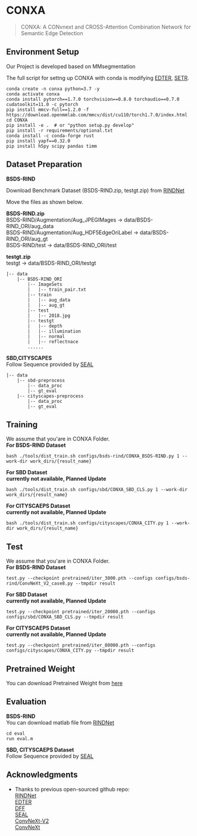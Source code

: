 # CONXA
> CONXA: A CONvnext and CROSS-Attention Combination Network for Semantic Edge Detection

## Environment Setup
Our Project is developed based on MMsegmentation

The full script for settng up CONXA with conda is modifying [EDTER](https://github.com/MengyangPu/EDTER), [SETR](https://github.com/fudan-zvg/SETR#linux).


```
conda create -n conxa python=3.7 -y
conda activate conxa
conda install pytorch==1.7.0 torchvision==0.8.0 torchaudio==0.7.0 cudatoolkit=11.0 -c pytorch
pip install mmcv-full==1.2.0 -f https://download.openmmlab.com/mmcv/dist/cu110/torch1.7.0/index.html
cd CONXA
pip install -e .  # or "python setup.py develop"
pip install -r requirements/optional.txt
conda install -c conda-forge rust
pip install yapf==0.32.0
pip install h5py scipy pandas timm
```

## Dataset Preparation 

**BSDS-RIND**

Download Benchmark Dataset (BSDS-RIND.zip, testgt.zip) from [RINDNet](https://github.com/MengyangPu/RINDNet)

Move the files as shown below.


**BSDS-RIND.zip**<br/>
BSDS-RIND/Augmentation/Aug_JPEGIMages -> data/BSDS-RIND_ORI/aug_data<br/>
BSDS-RIND/Augmentation/Aug_HDF5EdgeOriLabel -> data/BSDS-RIND_ORI/aug_gt<br/>
BSDS-RIND/test -> data/BSDS-RIND_ORI/test<br/>

**testgt.zip**<br/>
testgt -> data/BSDS-RIND_ORI/testgt<br/>
```
|-- data
    |-- BSDS-RIND_ORI
        |-- ImageSets
        |   |-- train_pair.txt
        |-- train
        |   |-- aug_data
        |   |-- aug_gt
        |-- test
        |   |-- 2018.jpg
        |-- testgt
        |   |-- depth
        |   |-- illumination
        |   |-- normal
        |   |-- reflectnace
        ......
```
**SBD,CITYSCAPES**<br/>
Follow Sequence provided by [SEAL](https://github.com/Chrisding/seal)

```
|-- data
    |-- sbd-preprocess
        |-- data_proc
        |-- gt_eval
    |-- cityscapes-preprocess
        |-- data_proc
        |-- gt_eval

```
    
## Training 
We assume that you'are in CONXA Folder.<br/>
**For BSDS-RIND Dataset**<br/>
```
bash ./tools/dist_train.sh configs/bsds-rind/CONXA_BSDS-RIND.py 1 --work-dir work_dirs/{result_name}
```
**For SBD Dataset**<br/>
**currently not available, Planned Update**
```
bash ./tools/dist_train.sh configs/sbd/CONXA_SBD_CLS.py 1 --work-dir work_dirs/{result_name}
```

**For CITYSCAEPS Dataset**<br/>
**currently not available, Planned Update**
```
bash ./tools/dist_train.sh configs/cityscapes/CONXA_CITY.py 1 --work-dir work_dirs/{result_name}
```

## Test 
We assume that you'are in CONXA Folder.<br/>
**For BSDS-RIND Dataset**<br/>
```
test.py --checkpoint pretrained/iter_3000.pth --configs configs/bsds-rind/ConvNeXt_V2_case8.py --tmpdir result
```

**For SBD Dataset**<br/>
**currently not available, Planned Update**
```
test.py --checkpoint pretrained/iter_20000.pth --configs configs/sbd/CONXA_SBD_CLS.py --tmpdir result
```

**For CITYSCAEPS Dataset**<br/>
**currently not available, Planned Update**
```
test.py --checkpoint pretrained/iter_80000.pth --configs configs/cityscapes/CONXA_CITY.py --tmpdir result
```

## Pretrained Weight
You can download Pretrained Weight from [here](https://drive.google.com/drive/folders/1OR7zOD2zXK1Kbb35n4bx2OMX2TMIcx6S?usp=drive_link)

## Evaluation 
**BSDS-RIND**<br/>
You can download matlab file from [RINDNet](https://github.com/MengyangPu/RINDNet/tree/main)
```
cd eval
run eval.m
```

**SBD, CITYSCAEPS Dataset**<br/>
Follow Sequence provided by [SEAL](https://github.com/Chrisding/seal)

## Acknowledgments
- Thanks to previous open-sourced github repo:<br/>
  [RINDNet](https://github.com/MengyangPu/RINDNet/tree/main)<br/>
  [EDTER](https://github.com/MengyangPu/EDTER)<br/>
  [DFF](https://github.com/Lavender105/DFF)<br/>
  [SEAL](https://github.com/Chrisding/seal)<br/>
  [ConvNeXt-V2](https://github.com/facebookresearch/ConvNeXt-V2/tree/main)<br/>
  [ConvNeXt](https://github.com/facebookresearch/ConvNeXt)<br/>
